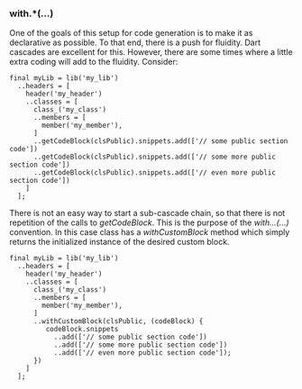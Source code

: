 
### with.*(...)

One of the goals of this setup for code generation is to make it as
declarative as possible. To that end, there is a push for
fluidity. Dart cascades are excellent for this. However, there are
some times where a little extra coding will add to the
fluidity. Consider:

    final myLib = lib('my_lib')
      ..headers = [
        header('my_header')
        ..classes = [
          class_('my_class')
          ..members = [
            member('my_member'),
          ]
          ..getCodeBlock(clsPublic).snippets.add(['// some public section code'])
          ..getCodeBlock(clsPublic).snippets.add(['// some more public section code'])
          ..getCodeBlock(clsPublic).snippets.add(['// even more public section code'])
        ]
      ];

There is not an easy way to start a sub-cascade chain, so that there
is not repetition of the calls to *getCodeBlock*. This is the purpose
of the *with...(...)* convention. In this case class has a
*withCustomBlock* method which simply returns the initialized instance
of the desired custom block.

    final myLib = lib('my_lib')
      ..headers = [
        header('my_header')
        ..classes = [
          class_('my_class')
          ..members = [
            member('my_member'),
          ]
          ..withCustomBlock(clsPublic, (codeBlock) {
             codeBlock.snippets
               ..add(['// some public section code'])
               ..add(['// some more public section code'])
               ..add(['// even more public section code']);
          })
        ]
      ];
